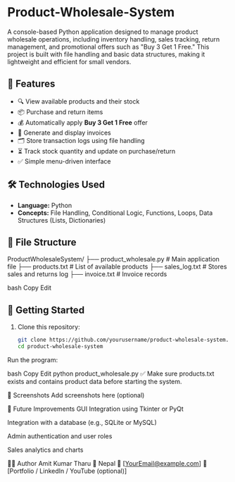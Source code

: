 # Product-Wholesale-System

A console-based Python application designed to manage product wholesale operations, including inventory handling, sales tracking, return management, and promotional offers such as "Buy 3 Get 1 Free." This project is built with file handling and basic data structures, making it lightweight and efficient for small vendors.

## 📌 Features

- 🔍 View available products and their stock
- 📦 Purchase and return items
- 💰 Automatically apply **Buy 3 Get 1 Free** offer
- 🧾 Generate and display invoices
- 🗂️ Store transaction logs using file handling
- ⏳ Track stock quantity and update on purchase/return
- ✅ Simple menu-driven interface

## 🛠️ Technologies Used

- **Language:** Python
- **Concepts:** File Handling, Conditional Logic, Functions, Loops, Data Structures (Lists, Dictionaries)

## 📁 File Structure

ProductWholesaleSystem/
├── product_wholesale.py # Main application file
├── products.txt # List of available products
├── sales_log.txt # Stores sales and returns log
├── invoice.txt # Invoice records

bash
Copy
Edit

## 🚀 Getting Started

1. Clone this repository:
   ```bash
   git clone https://github.com/yourusername/product-wholesale-system.git
   cd product-wholesale-system
Run the program:

bash
Copy
Edit
python product_wholesale.py
✅ Make sure products.txt exists and contains product data before starting the system.

📸 Screenshots
Add screenshots here (optional)

📌 Future Improvements
GUI Integration using Tkinter or PyQt

Integration with a database (e.g., SQLite or MySQL)

Admin authentication and user roles

Sales analytics and charts

👨‍💻 Author
Amit Kumar Tharu
📍 Nepal
📧 [YourEmail@example.com]
📂 [Portfolio / LinkedIn / YouTube (optional)]
